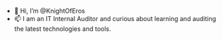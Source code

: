 - 👋 Hi, I’m @KnightOfEros
- 📫 I am an IT Internal Auditor and curious about learning and auditing the latest technologies and tools.

<!---
KnightOfEros/KnightOfEros is a ✨ special ✨ repository because its `README.md` (this file) appears on your GitHub profile.
You can click the Preview link to take a look at your changes.
--->

